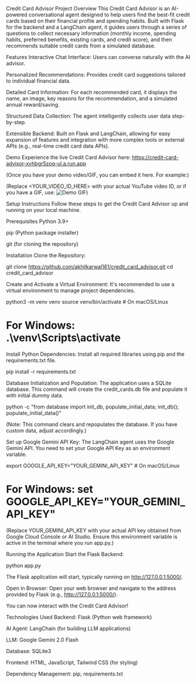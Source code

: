 Credit Card Advisor
Project Overview
This Credit Card Advisor is an AI-powered conversational agent designed to help users find the best-fit credit cards based on their financial profile and spending habits. Built with Flask for the backend and a LangChain agent, it guides users through a series of questions to collect necessary information (monthly income, spending habits, preferred benefits, existing cards, and credit score), and then recommends suitable credit cards from a simulated database.

Features
Interactive Chat Interface: Users can converse naturally with the AI advisor.

Personalized Recommendations: Provides credit card suggestions tailored to individual financial data.

Detailed Card Information: For each recommended card, it displays the name, an image, key reasons for the recommendation, and a simulated annual reward/saving.

Structured Data Collection: The agent intelligently collects user data step-by-step.

Extensible Backend: Built on Flask and LangChain, allowing for easy expansion of features and integration with more complex tools or external APIs (e.g., real-time credit card data APIs).

Demo
Experience the live Credit Card Advisor here: https://credit-card-advisor-xvhbgr5zoq-ul.a.run.app

(Once you have your demo video/GIF, you can embed it here. For example:)

(Replace <YOUR_VIDEO_ID_HERE> with your actual YouTube video ID, or if you have a GIF, use: ![Demo GIF](path/to/your/demo.gif))

Setup Instructions
Follow these steps to get the Credit Card Advisor up and running on your local machine.

Prerequisites
Python 3.9+

pip (Python package installer)

git (for cloning the repository)

Installation
Clone the Repository:

git clone https://github.com/akhilkarwal161/credit_card_advisor.git
cd credit_card_advisor

Create and Activate a Virtual Environment:
It's recommended to use a virtual environment to manage project dependencies.

python3 -m venv venv
source venv/bin/activate # On macOS/Linux
# For Windows: .\venv\Scripts\activate

Install Python Dependencies:
Install all required libraries using pip and the requirements.txt file.

pip install -r requirements.txt

Database Initialization and Population:
The application uses a SQLite database. This command will create the credit_cards.db file and populate it with initial dummy data.

python -c "from database import init_db, populate_initial_data; init_db(); populate_initial_data()"

(Note: This command clears and repopulates the database. If you have custom data, adjust accordingly.)

Set up Google Gemini API Key:
The LangChain agent uses the Google Gemini API.
You need to set your Google API Key as an environment variable.

export GOOGLE_API_KEY="YOUR_GEMINI_API_KEY" # On macOS/Linux
# For Windows: set GOOGLE_API_KEY="YOUR_GEMINI_API_KEY"

(Replace YOUR_GEMINI_API_KEY with your actual API key obtained from Google Cloud Console or AI Studio. Ensure this environment variable is active in the terminal where you run app.py.)

Running the Application
Start the Flask Backend:

python app.py

The Flask application will start, typically running on http://127.0.0.1:5000/.

Open in Browser:
Open your web browser and navigate to the address provided by Flask (e.g., http://127.0.0.1:5000/).

You can now interact with the Credit Card Advisor!

Technologies Used
Backend: Flask (Python web framework)

AI Agent: LangChain (for building LLM applications)

LLM: Google Gemini 2.0 Flash

Database: SQLite3

Frontend: HTML, JavaScript, Tailwind CSS (for styling)

Dependency Management: pip, requirements.txt